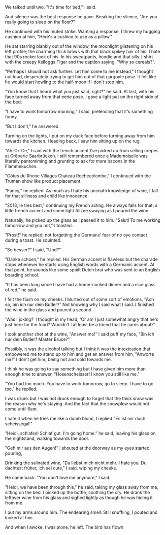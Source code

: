 We talked until two, "It's time for bed," I said.

And silence was the best response he gave. Breaking the silence, "Are you really going to sleep on the floor?"

He continued with his muted strike. Wanting a response, I threw my hugging cushion at him, "Here's a cushion to use as a pillow."

He sat starring blankly out of the window, the moonlight glistening on his left profile; the charming thick brows with that black spikey hair of his. I hate that 90s rocker look of his. In his sweatpants, hoodie and that silly t-shirt with the creepy Kelloggs Tiger and the caption saying, "Why so cereals?".

"Perhaps I should not ask further. Let him come to me instead," I thought out loud, desperately trying to get him out of that gargoyle pose. It felt like he would start howling to the half-moon if I don't stop him.

"You know that I heard what you just said, right?" he said. At last, with his face turned away from that eerie pose. I gave a light pat on the right side of the bed.

"I have to work tomorrow morning," I said, pretending that it's something funny.

"But I don't," he answered.

Turning on the lights, I put on my duck face before turning away from him towards the kitchen. Heading back, I saw him sitting up on the rug.

"Ah-Or-Ce," I said with the french accent I've picked up from selling crepes at Crêperie Saarbrücken. I still remembered once a Mademoiselle was literally pantomiming and grunting to ask for more bacons in the Flammekuchen.

"Côtes du Rhone Villages Chateau Rochecolombe," I continued with the Truman show like product placement.

"Fancy," he replied. As much as I hate his uncouth knowledge of wine, I fall for that silliness and child like innocence.

"2013, le tres best," continuing my French acting. He always falls for that; a little french accent and some light Alizée swaying as I poured the wine.

Naturally, he picked up the glass as I passed it to him. "Salut! To me working tomorrow and you not," I toasted.

"Prost!" he replied, not forgetting the Germans' fear of no eye contact during a toast. He squinted.

"So besser?" I said, "Und?"

"Danke schoen," he replied. His German accent is flawless but the charade stops whenever he starts using English words with a Germanic accent. At that point, he sounds like some spoilt Dutch brat who was sent to an English boarding school.

"It has been long since I have had a home-cooked dinner and a nice glass of red," he said.

I felt the flush on my cheeks. I blurted out of some sort of emotions, "Ach so, bin ich nur dein Butler?" Not knowing why I said what I said. I finished the wine in the glass and poured a second.

'Was I joking?' I thought in my head, 'Or am I just somewhat angry that he's just here for the food? Wouldn't I at least be a friend that he cares about?'

I took another shot at the wine, "Answer me!" I said puff my face, "Bin ich nur dein Butler? Master Bruce?"

Possibly, it was the alcohol talking but I think it was the intoxication that empowered me to stand up to him and get an answer from him, "Anworte mir!" I don't get him; being hot and cold towards me.

I think he was going to say something but I have given him more than enough time to answer, "Hosenscheisser! I know you still like me."

"You had too much. You have to work tomorrow, go to sleep. I have to go too," he replied.

I was drunk but I was not drunk enough to forget that the thick snow was the reason why he's staying. And the fact that the snowplow would not come until 6am.

I hate it when he tries me like a dumb blond, I replied "Es ist mir doch scheissegal!"

"Heidi, schlafen! Schlaf gut. I'm going home." he said, leaving his glass on the nightstand, walking towards the door.

"Geh mir aus den Augen!" I shouted at the doorway as my eyes started pouring,

Drinking the salinated wine, "Du liebst mich nicht mehr. I hate you. Du dachtest früher, ich sei cute," I said, wiping my cheeks.

He came back. "You don't love me anymore," I said.

"Heidi, we have been through this," he said, taking my glass away from me, sitting on the bed. I picked up the bottle, soothing the cry. He drank the leftover wine from his glass and sighed lightly as though he was hiding it from me.

I put my arms around him. The endearing smell. Still snuffling, I pouted and looked at him.

And when I awoke, I was alone, he left. The bird has flown.
